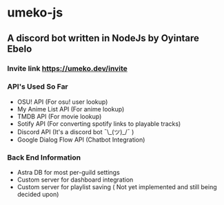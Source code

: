 # umeko-js
## A discord bot written in NodeJs by Oyintare Ebelo
### Invite link https://umeko.dev/invite
### API's Used So Far
* OSU! API (For osu! user lookup)
* My Anime List API (For anime lookup)
* TMDB API (For movie lookup)
* Sotify API (For converting spotify links to playable tracks)
* Discord API (It's a discord bot ¯\\\_(ツ)\_/¯ )
* Google Dialog Flow API (Chatbot Integration)
### Back End Information
* Astra DB for most per-guild settings
* Custom server for dashboard integration
* Custom server for playlist saving ( Not yet implemented and still being decided upon)
